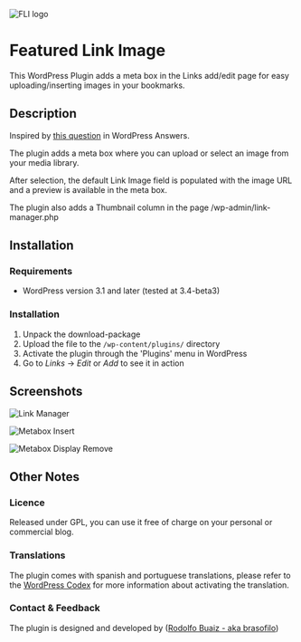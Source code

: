 ![FLI logo](https://github.com/brasofilo/featured-link-image/raw/master/logo.png)

# Featured Link Image
This WordPress Plugin adds a meta box in the Links add/edit page for easy uploading/inserting images in your bookmarks.

## Description
Inspired by [this question](http://wordpress.stackexchange.com/questions/44902/uploading-images-for-links) in WordPress Answers.

The plugin adds a meta box where you can upload or select an image from your media library.

After selection, the default Link Image field is populated with the image URL and a preview is available in the meta box.

The plugin also adds a Thumbnail column in the page /wp-admin/link-manager.php

## Installation
### Requirements
* WordPress version 3.1 and later (tested at 3.4-beta3)

### Installation
1. Unpack the download-package
1. Upload the file to the `/wp-content/plugins/` directory
1. Activate the plugin through the 'Plugins' menu in WordPress
1. Go to *Links* -> *Edit* or *Add* to see it in action


## Screenshots
![Link Manager](https://github.com/brasofilo/featured-link-image/raw/master/screenshot-1.png)

![Metabox Insert](https://github.com/brasofilo/featured-link-image/raw/master/screenshot-2.png)

![Metabox Display Remove](https://github.com/brasofilo/featured-link-image/raw/master/screenshot-3.png)


## Other Notes
### Licence
Released under GPL, you can use it free of charge on your personal or commercial blog. 

### Translations
The plugin comes with spanish and portuguese translations, please refer to the [WordPress Codex](http://codex.wordpress.org/Installing_WordPress_in_Your_Language "Installing WordPress in Your Language") for more information about activating the translation.

### Contact & Feedback
The plugin is designed and developed by ([Rodolfo Buaiz - aka brasofilo](http://rodbuaiz.com))